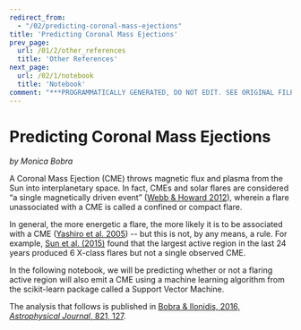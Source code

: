 ```yaml
---
redirect_from:
  - "/02/predicting-coronal-mass-ejections"
title: 'Predicting Coronal Mass Ejections'
prev_page:
  url: /01/2/other_references
  title: 'Other References'
next_page:
  url: /02/1/notebook
  title: 'Notebook'
comment: "***PROGRAMMATICALLY GENERATED, DO NOT EDIT. SEE ORIGINAL FILES IN /content***"
---
```

Predicting Coronal Mass Ejections
=================================
*by Monica Bobra*

A Coronal Mass Ejection (CME) throws magnetic flux and plasma from the Sun into interplanetary space. In fact, CMEs and solar flares are considered “a single magnetically driven event” ([Webb & Howard 2012](http://adsabs.harvard.edu/abs/2012LRSP....9....3W)), wherein a flare unassociated with a CME is called a confined or compact flare. <br>

In general, the more energetic a flare, the more likely it is to be associated with a CME ([Yashiro et al. 2005](http://adsabs.harvard.edu/abs/2005JGRA..11012S05Y)) -- but this is not, by any means, a rule. For example, [Sun et al. (2015)](http://adsabs.harvard.edu/abs/2015ApJ...804L..28S) found that the largest active region in the last 24 years produced 6 X-class flares but not a single observed CME.<br>

In the following notebook, we will be predicting whether or not a flaring active region will also emit a CME using a machine learning algorithm from the scikit-learn package called a Support Vector Machine.

The analysis that follows is published in [Bobra & Ilonidis, 2016, <i> Astrophysical Journal</i>, 821, 127](http://adsabs.harvard.edu/abs/2016ApJ...821..127B).